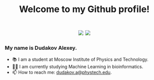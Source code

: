 <div id="header" align="center">
<h1> Welcome to my Github profile! <h1>
  <img src='https://media.giphy.com/media/l3q2zVr6cu95nF6O4/giphy.gif'/>
  <img src="https://media.giphy.com/media/NuxRC8DAnC62qWySWz/giphy.gif"/>
</div>

### My name is Dudakov Alexey. 
- 📚 I am a student at Moscow Institute of Physics and Technology.
- 👨‍💻 I am currently studying Machine Learning in bioinformatics.
- 📫 How to reach me: dudakov.a@phystech.edu.
